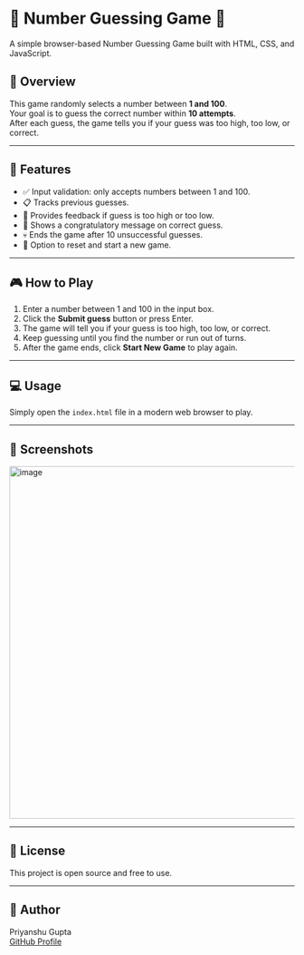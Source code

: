 # 🎲 Number Guessing Game 🎯

A simple browser-based Number Guessing Game built with HTML, CSS, and JavaScript.

## 🌟 Overview

This game randomly selects a number between **1 and 100**.  
Your goal is to guess the correct number within **10 attempts**.  
After each guess, the game tells you if your guess was too high, too low, or correct.

---

## 🚀 Features

- ✅ Input validation: only accepts numbers between 1 and 100.  
- 📋 Tracks previous guesses.  
- 🔼 Provides feedback if guess is too high or too low.  
- 🎉 Shows a congratulatory message on correct guess.  
- 💀 Ends the game after 10 unsuccessful guesses.  
- 🔄 Option to reset and start a new game.

---

## 🎮 How to Play

1. Enter a number between 1 and 100 in the input box.  
2. Click the **Submit guess** button or press Enter.  
3. The game will tell you if your guess is too high, too low, or correct.  
4. Keep guessing until you find the number or run out of turns.  
5. After the game ends, click **Start New Game** to play again.

---

## 💻 Usage

Simply open the `index.html` file in a modern web browser to play.

---

## 📸 Screenshots


<img width="1615" height="622" alt="image" src="https://github.com/user-attachments/assets/63087178-4640-4c89-b662-7804cb9344ef" />


---

## 📜 License

This project is open source and free to use.

---

## 👤 Author

Priyanshu Gupta  
[GitHub Profile](https://github.com/itsmepriyanshu)
